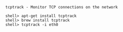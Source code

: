 `tcptrack - Monitor TCP connections on the network`

```
shell> apt-get install tcptrack
shell> brew install tcptrack
shell> tcptrack -i eth0
```
